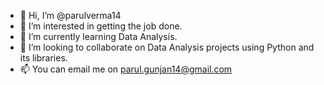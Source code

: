 - 👋 Hi, I’m @parulverma14
- 👀 I’m interested in getting the job done.
- 🌱 I’m currently learning Data Analysis.
- 💞️ I’m looking to collaborate on Data Analysis projects using Python and its libraries.
- 📫 You can email me on parul.gunjan14@gmail.com

<!---
parulverma14/parulverma14 is a ✨ special ✨ repository because its `README.md` (this file) appears on your GitHub profile.
You can click the Preview link to take a look at your changes.
--->
